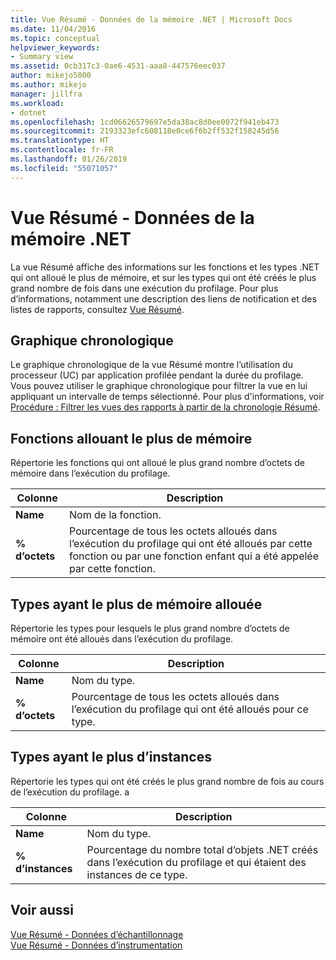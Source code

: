 ```yaml
---
title: Vue Résumé - Données de la mémoire .NET | Microsoft Docs
ms.date: 11/04/2016
ms.topic: conceptual
helpviewer_keywords:
- Summary view
ms.assetid: 0cb317c3-0ae6-4531-aaa8-447576eec037
author: mikejo5000
ms.author: mikejo
manager: jillfra
ms.workload:
- dotnet
ms.openlocfilehash: 1cd06626579697e5da38ac8d0ee0072f941eb473
ms.sourcegitcommit: 2193323efc608118e0ce6f6b2ff532f158245d56
ms.translationtype: HT
ms.contentlocale: fr-FR
ms.lasthandoff: 01/26/2019
ms.locfileid: "55071057"
---
```

# <a name="summary-view---net-memory-data"></a>Vue Résumé - Données de la mémoire .NET
La vue Résumé affiche des informations sur les fonctions et les types .NET qui ont alloué le plus de mémoire, et sur les types qui ont été créés le plus grand nombre de fois dans une exécution du profilage. Pour plus d’informations, notamment une description des liens de notification et des listes de rapports, consultez [Vue Résumé](../profiling/summary-view.md).  
  
## <a name="timeline-graph"></a>Graphique chronologique  
 Le graphique chronologique de la vue Résumé montre l’utilisation du processeur (UC) par application profilée pendant la durée du profilage. Vous pouvez utiliser le graphique chronologique pour filtrer la vue en lui appliquant un intervalle de temps sélectionné. Pour plus d'informations, voir [Procédure : Filtrer les vues des rapports à partir de la chronologie Résumé](../profiling/how-to-filter-report-views-from-the-summary-timeline.md).  
  
## <a name="functions-allocating-most-memory"></a>Fonctions allouant le plus de mémoire  
 Répertorie les fonctions qui ont alloué le plus grand nombre d’octets de mémoire dans l’exécution du profilage.  
  
|Colonne|Description|  
|------------|-----------------|  
|**Name**|Nom de la fonction.|  
|**% d’octets**|Pourcentage de tous les octets alloués dans l’exécution du profilage qui ont été alloués par cette fonction ou par une fonction enfant qui a été appelée par cette fonction.|  
  
## <a name="types-with-most-memory-allocated"></a>Types ayant le plus de mémoire allouée  
 Répertorie les types pour lesquels le plus grand nombre d’octets de mémoire ont été alloués dans l’exécution du profilage.  
  
|Colonne|Description|  
|------------|-----------------|  
|**Name**|Nom du type.|  
|**% d’octets**|Pourcentage de tous les octets alloués dans l’exécution du profilage qui ont été alloués pour ce type.|  
  
## <a name="types-with-most-instances"></a>Types ayant le plus d’instances  
 Répertorie les types qui ont été créés le plus grand nombre de fois au cours de l’exécution du profilage. a  
  
|Colonne|Description|  
|------------|-----------------|  
|**Name**|Nom du type.|  
|**% d’instances**|Pourcentage du nombre total d’objets .NET créés dans l’exécution du profilage et qui étaient des instances de ce type.|  
  
## <a name="see-also"></a>Voir aussi  
 [Vue Résumé - Données d’échantillonnage](../profiling/summary-view-sampling-data.md)   
 [Vue Résumé - Données d’instrumentation](../profiling/summary-view-instrumentation-data.md)